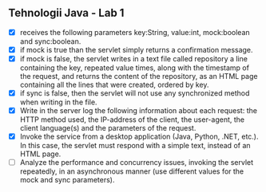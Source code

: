 ## Tehnologii Java - Lab 1

- [x] receives the following parameters key:String, value:int, mock:boolean and sync:boolean.
- [x] if mock is true than the servlet simply returns a confirmation message.
- [x] if mock is false, the servlet writes in a text file called repository a line containing the key, repeated value times, along with the timestamp of the request, and returns the content of the repository, as an HTML page containing all the lines that were created, ordered by key.
- [x] if sync is false, then the servlet will not use any synchronized method when writing in the file.
- [x] Write in the server log the following information about each request: the HTTP method used, the IP-address of the client, the user-agent, the client language(s) and the parameters of the request.
- [x] Invoke the service from a desktop application (Java, Python, .NET, etc.). In this case, the servlet must respond with a simple text, instead of an HTML page. 
- [ ] Analyze the performance and concurrency issues, invoking the servlet repeatedly, in an asynchronous manner (use different values for the mock and sync parameters).
